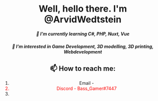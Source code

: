 
<h1 align="center">Well, hello there. I'm @ArvidWedtstein</h1>
<h5 align="center">🌱 I’m currently learning C#, PHP, Nuxt, Vue</h2>

<h5 align="center">👀 I’m interested in Game Development, 3D modelling, 3D printing, Webdevelopment</h5>
<h2 align="center">📫 How to reach me: </h6>
<ol align="center">
  <li align="center">Email - <arvidw0310@gmail.com></li>
  <li align="center" style="color: #ff0000;">Discord - Bass_Gamer#7447</li>
  <li align="center"On my website - <https://arvidw.space>
</ol>


